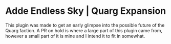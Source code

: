 # Adde Endless Sky | Quarg Expansion
This plugin was made to get an early glimpse into the possible future of the Quarg faction. A PR on hold is where a large part of this plugin came from, however a small part of it is mine and I intend it to fit in somewhat.